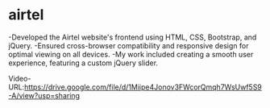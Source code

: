 # airtel
-Developed the Airtel website's frontend using HTML, CSS, Bootstrap, and jQuery.
-Ensured cross-browser compatibility and responsive design for optimal viewing on all devices.
-My work included creating a smooth  user experience, featuring a custom jQuery slider.



Video-URL:https://drive.google.com/file/d/1Miipe4Jonov3FWcorQmqh7WsUwf5S9-A/view?usp=sharing
